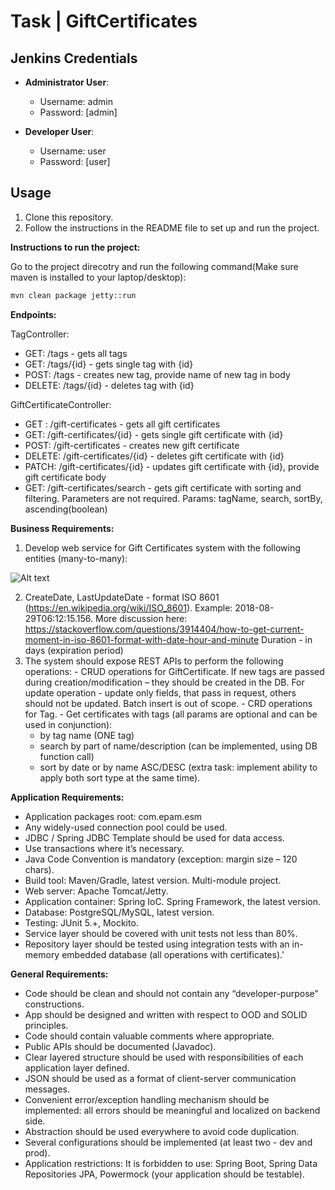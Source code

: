 # Task | GiftCertificates 

## Jenkins Credentials

- **Administrator User**:
  - Username: admin
  - Password: [admin]

- **Developer User**:
  - Username: user
  - Password: [user]

## Usage
1. Clone this repository.
2. Follow the instructions in the README file to set up and run the project.


**Instructions to run the project:**

Go to the project direcotry and run the following command(Make sure maven is installed to your laptop/desktop):

```bash
mvn clean package jetty::run
```

**Endpoints:**

TagController:
  - GET: /tags - gets all tags
  - GET: /tags/{id} - gets single tag with {id}
  - POST: /tags - creates new tag, provide name of new tag in body
  - DELETE: /tags/{id} - deletes tag with {id}

GiftCertificateController:
  - GET : /gift-certificates -  gets all gift certificates
  - GET: /gift-certificates/{id} -  gets single gift certificate with {id}
  - POST: /gift-certificates - creates new gift certificate
  - DELETE: /gift-certificates/{id} - deletes gift certificate with {id}
  - PATCH: /gift-certificates/{id} - updates gift certificate with {id}, provide gift certificate body
  - GET: /gift-certificates/search - gets gift certificate with sorting and filtering. Parameters are not required.
  Params: tagName, search, sortBy, ascending(boolean)


**Business Requirements:**

  1. Develop web service for Gift Certificates system with the following entities (many-to-many):
  
  ![Alt text](https://github.com/AkobirToshtemirov/GiftCertificates/assets/88495573/72acc4d9-291f-4549-a52b-e5b62c194edd)
  
  2. CreateDate, LastUpdateDate - format ISO 8601 (https://en.wikipedia.org/wiki/ISO_8601). Example: 2018-08-29T06:12:15.156. More discussion here: https://stackoverflow.com/questions/3914404/how-to-get-current-moment-in-iso-8601-format-with-date-hour-and-minute Duration - in days (expiration period)
  3. The system should expose REST APIs to perform the following operations:
    - CRUD operations for GiftCertificate. If new tags are passed during creation/modification – they should be created in the DB. For update operation - update only fields, that pass in request, others should not be updated. Batch insert is out of scope.
    - CRD operations for Tag.
    - Get certificates with tags (all params are optional and can be used in conjunction):
      - by tag name (ONE tag)
      - search by part of name/description (can be implemented, using DB function call)
      - sort by date or by name ASC/DESC (extra task: implement ability to apply both sort type at the same time).
        
**Application Requirements:**
  - Application packages root: com.epam.esm
  - Any widely-used connection pool could be used.
  - JDBC / Spring JDBC Template should be used for data access.
  - Use transactions where it’s necessary.
  - Java Code Convention is mandatory (exception: margin size – 120 chars).
  - Build tool: Maven/Gradle, latest version. Multi-module project.
  - Web server: Apache Tomcat/Jetty.
  - Application container: Spring IoC. Spring Framework, the latest version.
  - Database: PostgreSQL/MySQL, latest version.
  - Testing: JUnit 5.+, Mockito.
  - Service layer should be covered with unit tests not less than 80%.
  - Repository layer should be tested using integration tests with an in-memory embedded database (all operations with certificates).'

**General Requirements:**
  - Code should be clean and should not contain any “developer-purpose” constructions.
  - App should be designed and written with respect to OOD and SOLID principles.
  - Code should contain valuable comments where appropriate.
  - Public APIs should be documented (Javadoc).
  - Clear layered structure should be used with responsibilities of each application layer defined.
  - JSON should be used as a format of client-server communication messages.
  - Convenient error/exception handling mechanism should be implemented: all errors should be meaningful and localized on backend side.
  - Abstraction should be used everywhere to avoid code duplication.
  - Several configurations should be implemented (at least two - dev and prod).
  - Application restrictions: It is forbidden to use: Spring Boot, Spring Data Repositories JPA, Powermock (your application should be testable).


